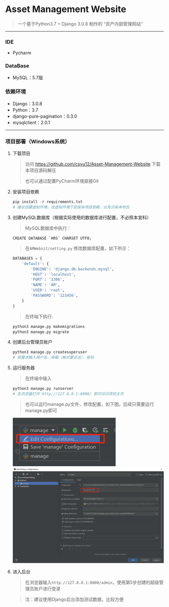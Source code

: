 # Asset Management Website

> 一个基于Python3.7 + Django 3.0.8 制作的 “资产内部管理网站“

------

### IDE

- Pycharm

### DataBase

- MySQL：5.7版

### 依赖环境

- Django：3.0.8
- Python：3.7
- django-pure-pagination：0.3.0
- mysqlclient：2.0.1


------

### 项目部署（Windows系统）

 1. 下载项目

    > 访问 https://github.com/csyu12/Asset-Management-Website 下载本项目源码解压

    > 也可以通过配置PyCharm环境直接Git

 2. 安装项目依赖

    ```python
    pip install -r requirements.txt
    # 建议创建虚拟环境，在虚拟环境下安装本项目依赖，以免污染本地包
    ```
    
 3. 创建MySQL数据库（根据实际使用的数据库进行配置，不必照本宣科）

    > MySQL数据库中执行：

    ```mysql
    CREATE DATABASE `HRS` CHARSET UTF8;
    ```

    > 在`AMWebsit/setting.py` 修改数据库配置，如下所示：

    ```python
    DATABASES = {
        'default': {
            'ENGINE': 'django.db.backends.mysql',
            'HOST': 'localhost',
            'PORT': '3306',
            'NAME': 'AM',
            'USER': 'root',
            'PASSWORD': '123456',
        }
    }
    ```

    > 在终端下执行:

    ```python
    python3 manage.py makemigrations
    python3 manage.py migrate
    ```

 4. 创建后台管理员账户

    ```python
    python3 manage.py createsuperuser
    # 按要求输入用户名、邮箱（格式要合法）、密码
    ```
    
 5. 运行服务器

    > 在终端中输入

    ```python
    python3 manage.py runserver
    # 在浏览器打开 http://127.0.0.1:8000/ 即可访问项目主页
    ```

    > 也可以运行manage.py文件，修改配置，如下图。后续只需要运行manage.py即可

    ![Image text](README_IMG/3.png)
    ![Image text](README_IMG/manage.jpg)  

 6. 进入后台

    > 在浏览器输入`http://127.0.0.1:8000/admin`，使用第5步创建的超级管理员账户进行登录

    > 注：建议使用Django后台添加测试数据，比较方便